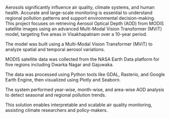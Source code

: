 Aerosols significantly influence air quality, climate systems, and human health. Accurate and large-scale monitoring is essential to understand regional pollution patterns and support environmental decision-making. This project focuses on retrieving Aerosol Optical Depth (AOD) from MODIS satellite images using an advanced Multi-Modal Vision Transformer (MViT) model, targeting five areas in Visakhapatnam over a 10-year period.

The model was built using a Multi-Modal Vision Transformer (MViT) to analyze spatial and temporal aerosol variations.

MODIS satellite data was collected from the NASA Earth Data platform for five regions including Dwarka Nagar and Gajuwaka.

The data was processed using Python tools like GDAL, Rasterio, and Google Earth Engine, then visualized using Plotly and Seaborn.

The system performed year-wise, month-wise, and area-wise AOD analysis to detect seasonal and regional pollution trends.

This solution enables interpretable and scalable air quality monitoring, assisting climate researchers and policy-makers.
